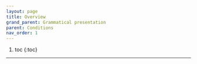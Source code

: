 ```yaml
---
layout: page
title: Overview
grand_parent: Grammatical presentation
parent: Conditions
nav_order: 1
---
```


1. toc
{:toc}

***
